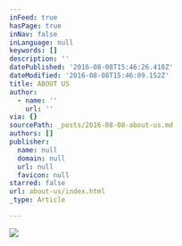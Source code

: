 ```yaml
---
inFeed: true
hasPage: true
inNav: false
inLanguage: null
keywords: []
description: ''
datePublished: '2016-08-08T15:46:26.418Z'
dateModified: '2016-08-08T15:46:09.152Z'
title: ABOUT US
author:
  - name: ''
    url: ''
via: {}
sourcePath: _posts/2016-08-08-about-us.md
authors: []
publisher:
  name: null
  domain: null
  url: null
  favicon: null
starred: false
url: about-us/index.html
_type: Article

---
```

![](https://the-grid-user-content.s3-us-west-2.amazonaws.com/29c445c3-82e8-4fba-bb7b-cfd20b507aee.png)